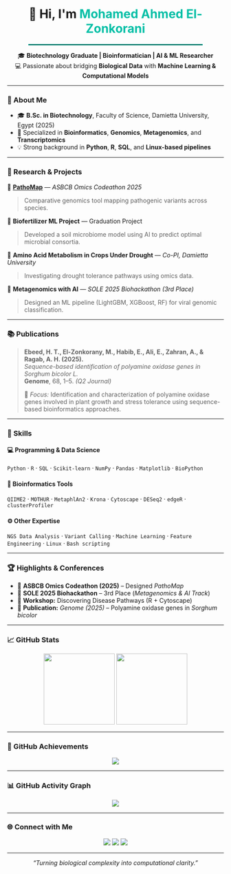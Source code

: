 <h1 align="center">👋 Hi, I'm <span style="color:#00BFA6;">Mohamed Ahmed El-Zonkorani</span></h1>

<hr style="border: 1px solid #00BFA6; width: 80%; margin: auto;">

<p align="center">
🎓 <b>Biotechnology Graduate | Bioinformatician | AI & ML Researcher</b><br>
💻 Passionate about bridging <b>Biological Data</b> with <b>Machine Learning & Computational Models</b>
</p>

---

### 🧬 About Me
- 🎓 **B.Sc. in Biotechnology**, Faculty of Science, Damietta University, Egypt (2025)  
- 🧠 Specialized in **Bioinformatics**, **Genomics**, **Metagenomics**, and **Transcriptomics**  
- 💡 Strong background in **Python**, **R**, **SQL**, and **Linux-based pipelines**  

---

### 🔬 Research & Projects
🚀 **[PathoMap](#)** — *ASBCB Omics Codeathon 2025*  
> Comparative genomics tool mapping pathogenic variants across species.  

🌱 **Biofertilizer ML Project** — Graduation Project  
> Developed a soil microbiome model using AI to predict optimal microbial consortia.  

🌾 **Amino Acid Metabolism in Crops Under Drought** — *Co-PI, Damietta University*  
> Investigating drought tolerance pathways using omics data.  

🧠 **Metagenomics with AI** — *SOLE 2025 Biohackathon (3rd Place)*  
> Designed an ML pipeline (LightGBM, XGBoost, RF) for viral genomic classification.  

---

### 📚 Publications
> **Ebeed, H. T., El-Zonkorany, M., Habib, E., Ali, E., Zahran, A., & Ragab, A. H. (2025).**  
> *Sequence-based identification of polyamine oxidase genes in Sorghum bicolor L.*  
> **Genome**, 68, 1–5. *(Q2 Journal)*  
>  
> 🧬 *Focus:* Identification and characterization of polyamine oxidase genes involved in plant growth and stress tolerance using sequence-based bioinformatics approaches.

---

### 🧰 Skills
#### 💻 Programming & Data Science
`Python` · `R` · `SQL` · `Scikit-learn` · `NumPy` · `Pandas` · `Matplotlib` · `BioPython`

#### 🧬 Bioinformatics Tools
`QIIME2` · `MOTHUR` · `MetaphlAn2` · `Krona` · `Cytoscape` · `DESeq2` · `edgeR` · `clusterProfiler`

#### ⚙️ Other Expertise
`NGS Data Analysis` · `Variant Calling` · `Machine Learning` · `Feature Engineering` · `Linux` · `Bash scripting`

---

### 🏆 Highlights & Conferences
- 🧬 **ASBCB Omics Codeathon (2025)** – Designed *PathoMap*  
- 🧩 **SOLE 2025 Biohackathon** – 3rd Place (*Metagenomics & AI Track*)  
- 🧠 **Workshop:** Discovering Disease Pathways (R + Cytoscape)  
- 🧾 **Publication:** *Genome (2025)* – Polyamine oxidase genes in *Sorghum bicolor*  

---

### 📈 GitHub Stats
<p align="center">
  <img src="https://github-readme-stats.vercel.app/api?username=Melz67&show_icons=true&theme=tokyonight" height="165">
  <img src="https://github-readme-stats.vercel.app/api/top-langs/?username=Melz67&layout=compact&theme=tokyonight" height="165">
</p>

---

### 🏅 GitHub Achievements
<p align="center">
  <img src="https://github-profile-trophy.vercel.app/?username=Melz67&theme=darkhub&no-bg=true&margin-w=10&margin-h=10"/>
</p>

---

### 📊 GitHub Activity Graph
<p align="center">
  <img src="https://github-readme-activity-graph.vercel.app/graph?username=Melz67&theme=tokyo-night"/>
</p>

---

### 🌐 Connect with Me
<p align="center">
  <a href="mailto:mohamed.ahmedd90201@gmail.com"><img src="https://img.shields.io/badge/Gmail-D14836?style=for-the-badge&logo=gmail&logoColor=white"/></a>
  <a href="https://www.linkedin.com/in/mohamed-ahmed-41440627a"><img src="https://img.shields.io/badge/LinkedIn-0A66C2?style=for-the-badge&logo=linkedin&logoColor=white"/></a>
  <a href="https://github.com/Melz67"><img src="https://img.shields.io/badge/GitHub-181717?style=for-the-badge&logo=github&logoColor=white"/></a>
</p>

---

<p align="center"><i>“Turning biological complexity into computational clarity.”</i></p>
